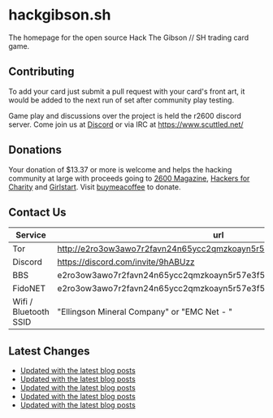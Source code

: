 # hackgibson.sh
The homepage for the open source Hack The Gibson // SH trading card game.


## Contributing

To add your card just submit a pull request with your card's front art, it would be added to the next run of set after community play testing.

Game play and discussions over the project is held the r2600 discord server. Come join us at [Discord](https://discord.com/invite/9hABUzz) or via IRC at https://www.scuttled.net/


## Donations

Your donation of $13.37 or more is welcome and helps the hacking community at large with proceeds going to [2600 Magazine](https://2600.com/), [Hackers for Charity](https://hackersforcharity.org) and [Girlstart](https://girlstart.org).  Visit [buymeacoffee](https://www.buymeacoffee.com/hackgibson.sh) to donate.


## Contact Us

Service | url
-|-
Tor | http://e2ro3ow3awo7r2favn24n65ycc2qmzkoayn5r57e3f56nvjwdcgg32ad.onion
Discord | https://discord.com/invite/9hABUzz
BBS | e2ro3ow3awo7r2favn24n65ycc2qmzkoayn5r57e3f56nvjwdcgg32ad.onion:23
FidoNET | e2ro3ow3awo7r2favn24n65ycc2qmzkoayn5r57e3f56nvjwdcgg32ad.onion:24554
Wifi / Bluetooth SSID | "Ellingson Mineral Company" or "EMC Net - <fidonet address>"

## Latest Changes
<!-- BLOG-POST-LIST:START -->
- [Updated with the latest blog posts](https://github.com/DFW2600/hackgibson.sh/commit/abd95fc3b502535ec421a87c3a193ac600e19711)
- [Updated with the latest blog posts](https://github.com/DFW2600/hackgibson.sh/commit/aa960f41d57ea7d3bb076b6c5bc8f4754c86d5bf)
- [Updated with the latest blog posts](https://github.com/DFW2600/hackgibson.sh/commit/3b3ab5e9092a69241b95aac1e6c21608dec993ae)
- [Updated with the latest blog posts](https://github.com/DFW2600/hackgibson.sh/commit/e9c4ca79523b628c34903ba61e6fe3d6718a6774)
- [Updated with the latest blog posts](https://github.com/DFW2600/hackgibson.sh/commit/c4398d7012dbf6e4e72de10cc4e83f14d9863e0f)
<!-- BLOG-POST-LIST:END -->
